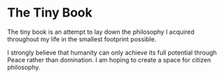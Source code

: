 # The Tiny Book

The tiny book is an attempt to lay down the philosophy I acquired throughout my life in the smallest footprint possible. 

I strongly believe that humanity can only achieve its full potential through Peace rather than domination. I am hoping to create a space for citizen philosophy.